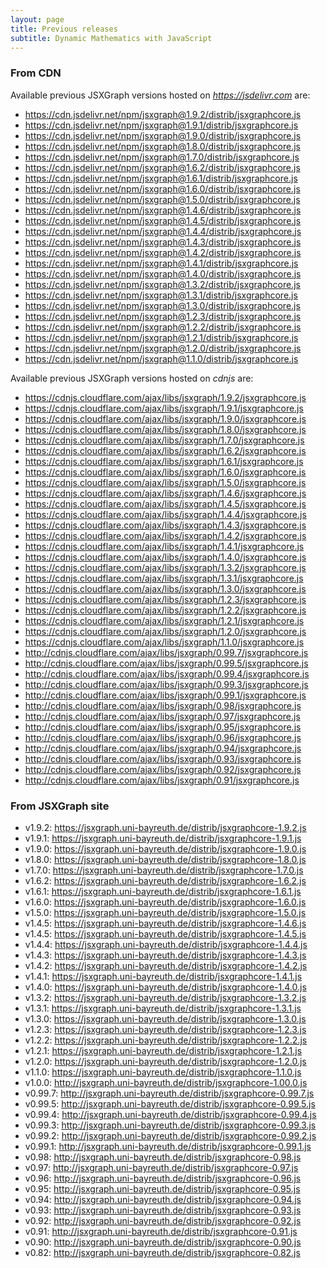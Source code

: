 ```yaml
---
layout: page
title: Previous releases
subtitle: Dynamic Mathematics with JavaScript
---
```


### From CDN

Available previous JSXGraph versions hosted on *<https://jsdelivr.com>* are:

- <https://cdn.jsdelivr.net/npm/jsxgraph@1.9.2/distrib/jsxgraphcore.js>
- <https://cdn.jsdelivr.net/npm/jsxgraph@1.9.1/distrib/jsxgraphcore.js>
- <https://cdn.jsdelivr.net/npm/jsxgraph@1.9.0/distrib/jsxgraphcore.js>
- <https://cdn.jsdelivr.net/npm/jsxgraph@1.8.0/distrib/jsxgraphcore.js>
- <https://cdn.jsdelivr.net/npm/jsxgraph@1.7.0/distrib/jsxgraphcore.js>
- <https://cdn.jsdelivr.net/npm/jsxgraph@1.6.2/distrib/jsxgraphcore.js>
- <https://cdn.jsdelivr.net/npm/jsxgraph@1.6.1/distrib/jsxgraphcore.js>
- <https://cdn.jsdelivr.net/npm/jsxgraph@1.6.0/distrib/jsxgraphcore.js>
- <https://cdn.jsdelivr.net/npm/jsxgraph@1.5.0/distrib/jsxgraphcore.js>
- <https://cdn.jsdelivr.net/npm/jsxgraph@1.4.6/distrib/jsxgraphcore.js>
- <https://cdn.jsdelivr.net/npm/jsxgraph@1.4.5/distrib/jsxgraphcore.js>
- <https://cdn.jsdelivr.net/npm/jsxgraph@1.4.4/distrib/jsxgraphcore.js>
- <https://cdn.jsdelivr.net/npm/jsxgraph@1.4.3/distrib/jsxgraphcore.js>
- <https://cdn.jsdelivr.net/npm/jsxgraph@1.4.2/distrib/jsxgraphcore.js>
- <https://cdn.jsdelivr.net/npm/jsxgraph@1.4.1/distrib/jsxgraphcore.js>
- <https://cdn.jsdelivr.net/npm/jsxgraph@1.4.0/distrib/jsxgraphcore.js>
- <https://cdn.jsdelivr.net/npm/jsxgraph@1.3.2/distrib/jsxgraphcore.js>
- <https://cdn.jsdelivr.net/npm/jsxgraph@1.3.1/distrib/jsxgraphcore.js>
- <https://cdn.jsdelivr.net/npm/jsxgraph@1.3.0/distrib/jsxgraphcore.js>
- <https://cdn.jsdelivr.net/npm/jsxgraph@1.2.3/distrib/jsxgraphcore.js>
- <https://cdn.jsdelivr.net/npm/jsxgraph@1.2.2/distrib/jsxgraphcore.js>
- <https://cdn.jsdelivr.net/npm/jsxgraph@1.2.1/distrib/jsxgraphcore.js>
- <https://cdn.jsdelivr.net/npm/jsxgraph@1.2.0/distrib/jsxgraphcore.js>
- <https://cdn.jsdelivr.net/npm/jsxgraph@1.1.0/distrib/jsxgraphcore.js>

Available previous JSXGraph versions hosted on *cdnjs* are:

- <https://cdnjs.cloudflare.com/ajax/libs/jsxgraph/1.9.2/jsxgraphcore.js>
- <https://cdnjs.cloudflare.com/ajax/libs/jsxgraph/1.9.1/jsxgraphcore.js>
- <https://cdnjs.cloudflare.com/ajax/libs/jsxgraph/1.9.0/jsxgraphcore.js>
- <https://cdnjs.cloudflare.com/ajax/libs/jsxgraph/1.8.0/jsxgraphcore.js>
- <https://cdnjs.cloudflare.com/ajax/libs/jsxgraph/1.7.0/jsxgraphcore.js>
- <https://cdnjs.cloudflare.com/ajax/libs/jsxgraph/1.6.2/jsxgraphcore.js>
- <https://cdnjs.cloudflare.com/ajax/libs/jsxgraph/1.6.1/jsxgraphcore.js>
- <https://cdnjs.cloudflare.com/ajax/libs/jsxgraph/1.6.0/jsxgraphcore.js>
- <https://cdnjs.cloudflare.com/ajax/libs/jsxgraph/1.5.0/jsxgraphcore.js>
- <https://cdnjs.cloudflare.com/ajax/libs/jsxgraph/1.4.6/jsxgraphcore.js>
- <https://cdnjs.cloudflare.com/ajax/libs/jsxgraph/1.4.5/jsxgraphcore.js>
- <https://cdnjs.cloudflare.com/ajax/libs/jsxgraph/1.4.4/jsxgraphcore.js>
- <https://cdnjs.cloudflare.com/ajax/libs/jsxgraph/1.4.3/jsxgraphcore.js>
- <https://cdnjs.cloudflare.com/ajax/libs/jsxgraph/1.4.2/jsxgraphcore.js>
- <https://cdnjs.cloudflare.com/ajax/libs/jsxgraph/1.4.1/jsxgraphcore.js>
- <https://cdnjs.cloudflare.com/ajax/libs/jsxgraph/1.4.0/jsxgraphcore.js>
- <https://cdnjs.cloudflare.com/ajax/libs/jsxgraph/1.3.2/jsxgraphcore.js>
- <https://cdnjs.cloudflare.com/ajax/libs/jsxgraph/1.3.1/jsxgraphcore.js>
- <https://cdnjs.cloudflare.com/ajax/libs/jsxgraph/1.3.0/jsxgraphcore.js>
- <https://cdnjs.cloudflare.com/ajax/libs/jsxgraph/1.2.3/jsxgraphcore.js>
- <https://cdnjs.cloudflare.com/ajax/libs/jsxgraph/1.2.2/jsxgraphcore.js>
- <https://cdnjs.cloudflare.com/ajax/libs/jsxgraph/1.2.1/jsxgraphcore.js>
- <https://cdnjs.cloudflare.com/ajax/libs/jsxgraph/1.2.0/jsxgraphcore.js>
- <https://cdnjs.cloudflare.com/ajax/libs/jsxgraph/1.1.0/jsxgraphcore.js>
- <http://cdnjs.cloudflare.com/ajax/libs/jsxgraph/0.99.7/jsxgraphcore.js>
- <http://cdnjs.cloudflare.com/ajax/libs/jsxgraph/0.99.5/jsxgraphcore.js>
- <http://cdnjs.cloudflare.com/ajax/libs/jsxgraph/0.99.4/jsxgraphcore.js>
- <http://cdnjs.cloudflare.com/ajax/libs/jsxgraph/0.99.3/jsxgraphcore.js>
- <http://cdnjs.cloudflare.com/ajax/libs/jsxgraph/0.99.1/jsxgraphcore.js>
- <http://cdnjs.cloudflare.com/ajax/libs/jsxgraph/0.98/jsxgraphcore.js>
- <http://cdnjs.cloudflare.com/ajax/libs/jsxgraph/0.97/jsxgraphcore.js>
- <http://cdnjs.cloudflare.com/ajax/libs/jsxgraph/0.95/jsxgraphcore.js>
- <http://cdnjs.cloudflare.com/ajax/libs/jsxgraph/0.96/jsxgraphcore.js>
- <http://cdnjs.cloudflare.com/ajax/libs/jsxgraph/0.94/jsxgraphcore.js>
- <http://cdnjs.cloudflare.com/ajax/libs/jsxgraph/0.93/jsxgraphcore.js>
- <http://cdnjs.cloudflare.com/ajax/libs/jsxgraph/0.92/jsxgraphcore.js>
- <http://cdnjs.cloudflare.com/ajax/libs/jsxgraph/0.91/jsxgraphcore.js>

### From JSXGraph site

- v1.9.2: <https://jsxgraph.uni-bayreuth.de/distrib/jsxgraphcore-1.9.2.js>
- v1.9.1: <https://jsxgraph.uni-bayreuth.de/distrib/jsxgraphcore-1.9.1.js>
- v1.9.0: <https://jsxgraph.uni-bayreuth.de/distrib/jsxgraphcore-1.9.0.js>
- v1.8.0: <https://jsxgraph.uni-bayreuth.de/distrib/jsxgraphcore-1.8.0.js>
- v1.7.0: <https://jsxgraph.uni-bayreuth.de/distrib/jsxgraphcore-1.7.0.js>
- v1.6.2: <https://jsxgraph.uni-bayreuth.de/distrib/jsxgraphcore-1.6.2.js>
- v1.6.1: <https://jsxgraph.uni-bayreuth.de/distrib/jsxgraphcore-1.6.1.js>
- v1.6.0: <https://jsxgraph.uni-bayreuth.de/distrib/jsxgraphcore-1.6.0.js>
- v1.5.0: <https://jsxgraph.uni-bayreuth.de/distrib/jsxgraphcore-1.5.0.js>
- v1.4.5: <https://jsxgraph.uni-bayreuth.de/distrib/jsxgraphcore-1.4.6.js>
- v1.4.5: <https://jsxgraph.uni-bayreuth.de/distrib/jsxgraphcore-1.4.5.js>
- v1.4.4: <https://jsxgraph.uni-bayreuth.de/distrib/jsxgraphcore-1.4.4.js>
- v1.4.3: <https://jsxgraph.uni-bayreuth.de/distrib/jsxgraphcore-1.4.3.js>
- v1.4.2: <https://jsxgraph.uni-bayreuth.de/distrib/jsxgraphcore-1.4.2.js>
- v1.4.1: <https://jsxgraph.uni-bayreuth.de/distrib/jsxgraphcore-1.4.1.js>
- v1.4.0: <https://jsxgraph.uni-bayreuth.de/distrib/jsxgraphcore-1.4.0.js>
- v1.3.2: <https://jsxgraph.uni-bayreuth.de/distrib/jsxgraphcore-1.3.2.js>
- v1.3.1: <https://jsxgraph.uni-bayreuth.de/distrib/jsxgraphcore-1.3.1.js>
- v1.3.0: <https://jsxgraph.uni-bayreuth.de/distrib/jsxgraphcore-1.3.0.js>
- v1.2.3: <https://jsxgraph.uni-bayreuth.de/distrib/jsxgraphcore-1.2.3.js>
- v1.2.2: <https://jsxgraph.uni-bayreuth.de/distrib/jsxgraphcore-1.2.2.js>
- v1.2.1: <https://jsxgraph.uni-bayreuth.de/distrib/jsxgraphcore-1.2.1.js>
- v1.2.0: <https://jsxgraph.uni-bayreuth.de/distrib/jsxgraphcore-1.2.0.js>
- v1.1.0: <https://jsxgraph.uni-bayreuth.de/distrib/jsxgraphcore-1.1.0.js>
- v1.0.0: <http://jsxgraph.uni-bayreuth.de/distrib/jsxgraphcore-1.00.0.js>
- v0.99.7: <http://jsxgraph.uni-bayreuth.de/distrib/jsxgraphcore-0.99.7.js>
- v0.99.5: <http://jsxgraph.uni-bayreuth.de/distrib/jsxgraphcore-0.99.5.js>
- v0.99.4: <http://jsxgraph.uni-bayreuth.de/distrib/jsxgraphcore-0.99.4.js>
- v0.99.3: <http://jsxgraph.uni-bayreuth.de/distrib/jsxgraphcore-0.99.3.js>
- v0.99.2: <http://jsxgraph.uni-bayreuth.de/distrib/jsxgraphcore-0.99.2.js>
- v0.99.1: <http://jsxgraph.uni-bayreuth.de/distrib/jsxgraphcore-0.99.1.js>
- v0.98: <http://jsxgraph.uni-bayreuth.de/distrib/jsxgraphcore-0.98.js>
- v0.97: <http://jsxgraph.uni-bayreuth.de/distrib/jsxgraphcore-0.97.js>
- v0.96: <http://jsxgraph.uni-bayreuth.de/distrib/jsxgraphcore-0.96.js>
- v0.95: <http://jsxgraph.uni-bayreuth.de/distrib/jsxgraphcore-0.95.js>
- v0.94: <http://jsxgraph.uni-bayreuth.de/distrib/jsxgraphcore-0.94.js>
- v0.93: <http://jsxgraph.uni-bayreuth.de/distrib/jsxgraphcore-0.93.js>
- v0.92: <http://jsxgraph.uni-bayreuth.de/distrib/jsxgraphcore-0.92.js>
- v0.91: <http://jsxgraph.uni-bayreuth.de/distrib/jsxgraphcore-0.91.js>
- v0.90: <http://jsxgraph.uni-bayreuth.de/distrib/jsxgraphcore-0.90.js>
- v0.82: <http://jsxgraph.uni-bayreuth.de/distrib/jsxgraphcore-0.82.js>
